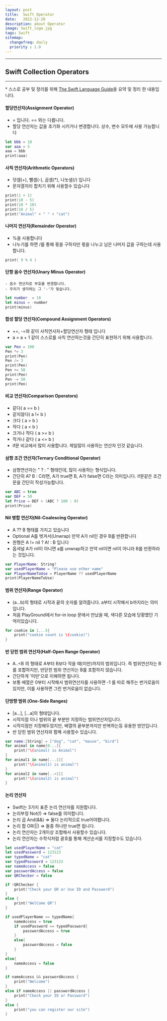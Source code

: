 ```yaml
---
layout: post
title:  Swift Operator
date:   2022-12-28
description: about Operator
image: Swift_logo.jpg
tags: Swift
sitemap:
  changefreq: daily
  priority : 1.0
---
```


---
## Swift Collection Operators
---
\* 스스로 공부 및 정리를 위해 [The Swift Language Guide](https://jusung.gitbook.io/the-swift-language-guide/)을 요약 및 정리 한 내용입니다. 

#### 할당연산자(Assignment Operator)
   -  = 입니다. == 와는 다릅니다.
   - 할당 연산자는 값을 초기화 시키거나 변경합니다. 상수, 변수 모두에 사용 가능합니다

```swift
let bbb = 10
var aaa = 5
aaa = bbb
print(aaa)
```

#### 사칙 연산자(Arithmetic Operators)
   - 덧셈(+), 뺄셈(-), 곱셈(*), 나눗샘(/) 입니다
   - 문자열끼리 합치기 위해 사용할수 있습니다

```swift
print(1 + 1)
print(10 - 5)
print(10 * 10)
print(10 / 5)
print("Animal" + " " + "cat")
```

#### 나머지 연산자(Remainder Operator)
   - %을 사용합니다
   - 나누기를 하면 /를 통해 몫을 구하지만 몫을 나누고 남은 나머지 값을 구하는데 사용합니다.

```swift
print( 9 % 4 )
```

#### 단항 음수 연산자(Unary Minus Operator)
    - 음수 연산자로 부호를 변경합니다.
    - 우리가 생각하는 그 '-'가 맞습니다.

```swift
let number  = 10
let minus = -number
print(minus)
```

#### 합성 할당 연산자(Compound Assignment Operators)
   - +=, -=와 같이 사칙연사자+할당연산자 형태 입니다
   - a = a + 1 같이 스스로를 사칙 연산하는것을 간단히 표현하기 위해 사용합니다.

```swift
var Pen = 100
Pen *= 3
print(Pen)
Pen /= 3
print(Pen)
Pen += 50
print(Pen)
Pen -= 50
print(Pen)
```

#### 비교 연산자(Comparison Operators)
   - 같다( a == b )
   - 같지않다( a != b )
   - 크다 ( a > b )
   - 작다 ( a < b )
   - 크거나 작다 ( a >= b )
   - 작거나 같다 ( a <= b )
   - if문 비교에서 많이 사용합니다. 제일많이 사용하는 연산자 인것 같습니다.
   
#### 삼항 조건 연산자(Ternary Conditional Operator)
   - 삼항연산자는  " ? : " 형태인데, 많이 사용하는 형식입니다.
   - 간단히 A? B : C라면, A가 true면 B, A가 false면 C라는 의미입니다. if문같은 조건문을 간단히 작성가능합니다.

```swift
var ABC = true
var DEF = 50
let Price = DEF + (ABC ? 100 : 0)
print(Price)
```

#### Nil 병합 연산자(Nil-Coalescing Operator)
   - A ?? B 형태를 가지고 있습니다
   - Optional A를 벗겨서(Unwrap) 만약 A가 nil인 경우 B를 반환합니다
   - 원형은 A != nil ? A! : B 입니다
   - 옵셔널 A가 nil이 아니면 a를 unwrap하고 만약 nil이면 nil이 아니라 B를 반환하라는 것입니다.

```swift
var PlayerName: String?
var usedPlayerName = "Please use other name"
var PlayerNameToUse = PlayerName ?? usedPlayerName
print(PlayerNameToUse)
```

#### 범위 연산자(Range Operator)
   - (a...b)의 형태로 시작과 끝의 숫자를 알려줍니다. a부터 시작해서 b까지라는 의미입니다. 
   - 처음 PlayGround에서 for-in loop 문에서 만났을 때, 색다른 모습에 당황했던 기억이있습니다.

```swift
for cookie in 1...5{
    print("cookie count is \(cookie)")
}
```

#### 반 닫힌 범위 연산자(Half-Open Range Operator)
   - A..<B 의 형태로 A부터 B보다 작을 때(미만)까지의 범위입니다. 즉 범위연산자는 B를 포합하지만, 반닫힌 범위 연산자는 B를 포함하지 않습니다. 
   - 간단하게 '미만'으로 이해하면 됩니다.
   - 보통 배열은 0부터 시작해서 범위연산자를 사용하면 -1 를 따로 해주는 번거로움이 있지만, 이를 사용하면 그런 번거로움이 없습니다.

#### 단방향 범위 (One-Side Ranges)
   - [a...], [...a]의 형태입니다.
   - 시작지점 이나 범위의 끝 부분만 지정하는 범위연산자입니다.
   - 시작지점만 지정해두었지만, 배열의 끝부분까지만 반복하는등 유용한 방안입니다.
   - 반 닫힌 범위 연산자와 함꼐 사용할수 있습니다.

```swift
var name:[String] = ["dog", "cat", "mause", "bird"]
for animal in name[0...]{
    print("\(animal) is Animal")
}
for animal1 in name[...1]{
    print("\(animal1) is animal")
}
for animal2 in name[..<1]{
    print("\(animal2) is animal")
}
```

#### 논리 연산자
   - Swift는 3가지 표준 논리 연산자를 지원합니다.
   - 논리부정 Not(!) => false를 의미합니다.
   - 논리 곱 And(&&) => 둘다 논리적으로 true어야합니다.
   - 논리 합 OR(||) => 둘중 하나만 true면 됩니다.
   - 논리 연산자는 2개이상 조합해서 사용할수 있습니다.
   - 논리 연산자는 수학식처럼 괄호를 통해 계산순서를 지정할수도 있습니다.

```swift
let usedPlayerName = "cat"
let usedPassword = 123123
var typedName = "cat"
var typedPassword = 123123
var nameAccess = false
var passwordAccess = false
var QRChecker = false

if !QRChecker {
    print("Check your QR or Use ID and Password")
}
else {
    print("WelCome QR")
}

if usedPlayerName == typedName{
    nameAccess = true
    if usedPassword == typedPassword{
        passwordAccess = true
    }
    else{       
        passwordAccess = false
    }
}
else{
    nameAccess = false
}

if nameAccess && passwordAccess {
    print("Welcome")
}
else if nameAccess || passwordAccess {
    print("Ckeck your ID or Password")
}
else {
    print("you can register our site")
}
```